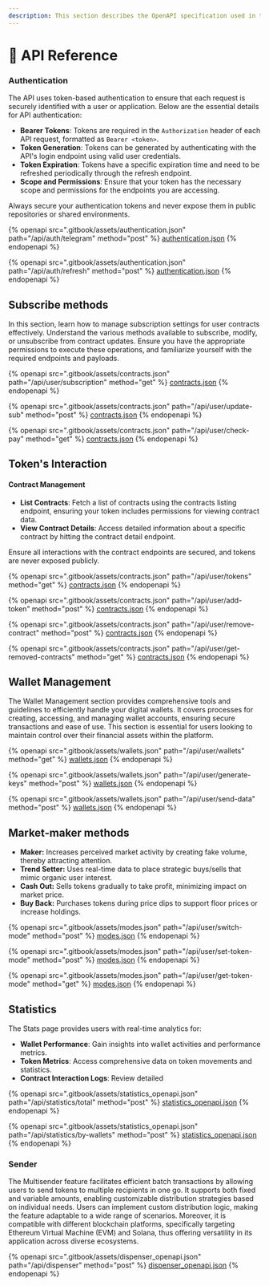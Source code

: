 ```yaml
---
description: This section describes the OpenAPI specification used in the backend.
---
```


# 📡 API Reference

### Authentication

The API uses token-based authentication to ensure that each request is securely identified with a user or application. Below are the essential details for API authentication:

* **Bearer Tokens**: Tokens are required in the `Authorization` header of each API request, formatted as `Bearer <token>`.
* **Token Generation**: Tokens can be generated by authenticating with the API's login endpoint using valid user credentials.
* **Token Expiration**: Tokens have a specific expiration time and need to be refreshed periodically through the refresh endpoint.
* **Scope and Permissions**: Ensure that your token has the necessary scope and permissions for the endpoints you are accessing.

Always secure your authentication tokens and never expose them in public repositories or shared environments.

{% openapi src=".gitbook/assets/authentication.json" path="/api/auth/telegram" method="post" %}
[authentication.json](.gitbook/assets/authentication.json)
{% endopenapi %}

{% openapi src=".gitbook/assets/authentication.json" path="/api/auth/refresh" method="post" %}
[authentication.json](.gitbook/assets/authentication.json)
{% endopenapi %}

## Subscribe methods



In this section, learn how to manage subscription settings for user contracts effectively. Understand the various methods available to subscribe, modify, or unsubscribe from contract updates. Ensure you have the appropriate permissions to execute these operations, and familiarize yourself with the required endpoints and payloads.

{% openapi src=".gitbook/assets/contracts.json" path="/api/user/subscription" method="get" %}
[contracts.json](.gitbook/assets/contracts.json)
{% endopenapi %}

{% openapi src=".gitbook/assets/contracts.json" path="/api/user/update-sub" method="post" %}
[contracts.json](.gitbook/assets/contracts.json)
{% endopenapi %}

{% openapi src=".gitbook/assets/contracts.json" path="/api/user/check-pay" method="get" %}
[contracts.json](.gitbook/assets/contracts.json)
{% endopenapi %}

## Token's Interaction

#### Contract Management

* **List Contracts**: Fetch a list of contracts using the contracts listing endpoint, ensuring your token includes permissions for viewing contract data.
* **View Contract Details**: Access detailed information about a specific contract by hitting the contract detail endpoint.



Ensure all interactions with the contract endpoints are secured, and tokens are never exposed publicly.

{% openapi src=".gitbook/assets/contracts.json" path="/api/user/tokens" method="get" %}
[contracts.json](.gitbook/assets/contracts.json)
{% endopenapi %}

{% openapi src=".gitbook/assets/contracts.json" path="/api/user/add-token" method="post" %}
[contracts.json](.gitbook/assets/contracts.json)
{% endopenapi %}

{% openapi src=".gitbook/assets/contracts.json" path="/api/user/remove-contract" method="post" %}
[contracts.json](.gitbook/assets/contracts.json)
{% endopenapi %}

{% openapi src=".gitbook/assets/contracts.json" path="/api/user/get-removed-contracts" method="get" %}
[contracts.json](.gitbook/assets/contracts.json)
{% endopenapi %}

## Wallet Management

The Wallet Management section provides comprehensive tools and guidelines to efficiently handle your digital wallets. It covers processes for creating, accessing, and managing wallet accounts, ensuring secure transactions and ease of use. This section is essential for users looking to maintain control over their financial assets within the platform.

{% openapi src=".gitbook/assets/wallets.json" path="/api/user/wallets" method="get" %}
[wallets.json](.gitbook/assets/wallets.json)
{% endopenapi %}

{% openapi src=".gitbook/assets/wallets.json" path="/api/user/generate-keys" method="post" %}
[wallets.json](.gitbook/assets/wallets.json)
{% endopenapi %}

{% openapi src=".gitbook/assets/wallets.json" path="/api/user/send-data" method="post" %}
[wallets.json](.gitbook/assets/wallets.json)
{% endopenapi %}

## Market-maker methods



* **Maker:** Increases perceived market activity by creating fake volume, thereby attracting attention.
* **Trend Setter:** Uses real-time data to place strategic buys/sells that mimic organic user interest.
* **Cash Out:** Sells tokens gradually to take profit, minimizing impact on market price.
* **Buy Back:** Purchases tokens during price dips to support floor prices or increase holdings.

{% openapi src=".gitbook/assets/modes.json" path="/api/user/switch-mode" method="post" %}
[modes.json](.gitbook/assets/modes.json)
{% endopenapi %}

{% openapi src=".gitbook/assets/modes.json" path="/api/user/set-token-mode" method="post" %}
[modes.json](.gitbook/assets/modes.json)
{% endopenapi %}

{% openapi src=".gitbook/assets/modes.json" path="/api/user/get-token-mode" method="get" %}
[modes.json](.gitbook/assets/modes.json)
{% endopenapi %}

## Statistics

The Stats page provides users with real-time analytics for:

* **Wallet Performance**: Gain insights into wallet activities and performance metrics.
* **Token Metrics**: Access comprehensive data on token movements and statistics.
* **Contract Interaction Logs**: Review detailed

{% openapi src=".gitbook/assets/statistics_openapi.json" path="/api/statistics/total" method="post" %}
[statistics_openapi.json](.gitbook/assets/statistics_openapi.json)
{% endopenapi %}

{% openapi src=".gitbook/assets/statistics_openapi.json" path="/api/statistics/by-wallets" method="post" %}
[statistics_openapi.json](.gitbook/assets/statistics_openapi.json)
{% endopenapi %}

### Sender

The Multisender feature facilitates efficient batch transactions by allowing users to send tokens to multiple recipients in one go. It supports both fixed and variable amounts, enabling customizable distribution strategies based on individual needs. Users can implement custom distribution logic, making the feature adaptable to a wide range of scenarios. Moreover, it is compatible with different blockchain platforms, specifically targeting Ethereum Virtual Machine (EVM) and Solana, thus offering versatility in its application across diverse ecosystems.

{% openapi src=".gitbook/assets/dispenser_openapi.json" path="/api/dispenser" method="post" %}
[dispenser_openapi.json](.gitbook/assets/dispenser_openapi.json)
{% endopenapi %}
